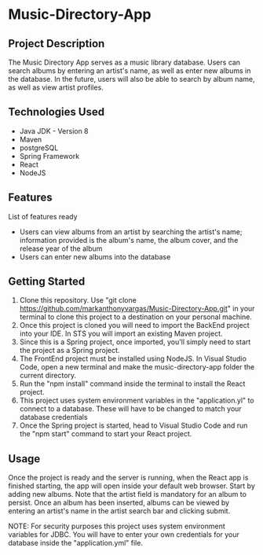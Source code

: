 # Music-Directory-App

## Project Description

The Music Directory App serves as a music library database. Users can search albums by entering an artist's name, as well as enter new albums in the database. In the future, users will also be able to search by album name, as well as view artist profiles.

## Technologies Used

* Java JDK - Version 8
* Maven
* postgreSQL
* Spring Framework
* React
* NodeJS

## Features

List of features ready
* Users can view albums from an artist by searching the artist's name; information provided is the album's name, the album cover, and the release year of the album
* Users can enter new albums into the database

## Getting Started
1. Clone this repository. Use "git clone https://github.com/markanthonyvargas/Music-Directory-App.git" in your terminal to clone this project to a destination on your personal machine.
2. Once this project is cloned you will need to import the BackEnd project into your IDE. In STS you will import an existing Maven project.
3. Since this is a Spring project, once imported, you'll simply need to start the project as a Spring project.
4. The FrontEnd project must be installed using NodeJS. In Visual Studio Code, open a new terminal and make the music-directory-app folder the current directory.
5. Run the "npm install" command inside the terminal to install the React project.
8. This project uses system environment variables in the "application.yl" to connect to a database. These will have to be changed to match your database credentials
9. Once the Spring project is started, head to Visual Studio Code and run the "npm start" command to start your React project.

## Usage

Once the project is ready and the server is running, when the React app is finished starting, the app will open inside your default web browser. Start by adding new albums. Note that the artist field is mandatory for an album to persist. Once an album has been inserted, albums can be viewed by entering an artist's name in the artist search bar and clicking submit.

NOTE: For security purposes this project uses system environment variables for JDBC. You will have to enter your own credentials for your database inside the "application.yml" file.
